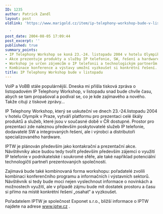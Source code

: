 ```yaml
---
ID: 1235
author: Patrick Zandl
layout: post
oldlink: 'https://www.marigold.cz/item/ip-telephony-workshop-bude-v-listopadu

  '
post_date: 2004-08-05 17:09:44
post_excerpt: ''
published: true
summary_points:
- IP Telephony Workshop se koná 23.-24. listopadu 2004 v hotelu Olympik Praha.
- Akce prezentuje produkty a služby IP telefonie, SW, řešení a hardware.
- Workshop je určen zájemcům o IP telefonii a technologickým partnerům.
- Kombinace konference a výstavy umožní vyzkoušet si konkrétní řešení.
title: IP Telephony Workshop bude v listopadu
---
```


<p>
VoIP a VoBB stále populárnější. Dneska mi přišla tisková zpráva o listopadovém IP Telephony Workshop, v listopadu snad bude chvíle času, abych se tam propašoval a podíval se, co je kde zajímavého a nového. Takže cituji z tiskové zprávy...</p>
<p>
IP Telephony Workshop, který se uskuteční ve dnech 23.-24.listopadu 2004 v hotelu Olympik v Praze, vytváří platformu pro prezentaci celé škály produktů a služeb, které jsou v současné době v ČR dostupné. Prostor pro prezentaci zde naleznou především poskytovatelé služeb IP telefonie, dodavatelé SW a integrovaných řešení, ale i výrobci a distributoři specializovaného hardware.</p>
<p>
IPTW je plánován především jako kontakrační a prezentační akce. Návštěvníky akce budou tedy tvořit především především zájemci o využití IP telefonie v podnikatelské i soukromé sféře, ale také například potenciální technologičtí partneři prezentovaných společností.</p>
<p>
Zajímavá bude také kombinovaná forma workshopu: pořadatelé zvolili kombinaci konferenčního programu a informačních i výstavních sektorů. Návštěvník si tedy bude moci nejen vyslechnout informace o novinkách a možnostech využití, ale v případě zájmu bude mít dostatek prostoru a času si přímo na místě konkrétní řešení &#8222;osahat&#8220; a vyzkoušet.</p>
<p>
Pořadatelem IPTW je společnost Exponet s.r.o., bližší informace o IPTW najdete na adrese <a href="http://www.iptw.cz">www.iptw.cz</a> .</p>